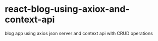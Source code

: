 # react-blog-using-axiox-and-context-api
blog app using axios json server and context api with CRUD operations
